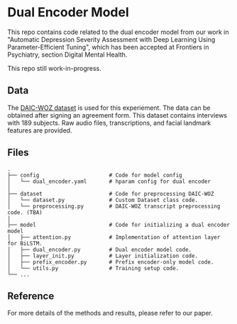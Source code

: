 # Dual Encoder Model
This repo contains code related to the dual encoder model from our work in "Automatic Depression Severity Assessment with Deep Learning Using Parameter-Efficient Tuning", which has been accepted at Frontiers in Psychiatry, section Digital Mental Health.

This repo still work-in-progress.

## Data
The [DAIC-WOZ dataset](https://dcapswoz.ict.usc.edu) is used for this experiement. The data can be obtained after signing an agreement form. This dataset contains interviews with 189 subjects. Raw audio files, transcriptions, and facial landmark features are provided. 

## Files
    .
    ├── config                      # Code for model config
    │   └── dual_encoder.yaml       # hparam config for dual encoder
    │
    ├── dataset                     # Code for preprocessing DAIC-WOZ
    │   └── dataset.py              # Custom Dataset class code.
    │   └── preprocessing.py        # DAIC-WOZ transcript preprocessing code. (TBA)
    │
    ├── model                       # Code for initializing a dual encoder model
    │   ├── attention.py            # Implementation of attention layer for BiLSTM.
    │   ├── dual_encoder.py         # Dual encoder model code.
    │   ├── layer_init.py           # Layer initialization code.
    │   ├── prefix_encoder.py       # Prefix encoder-only model code.
    │   └── utils.py                # Training setup code.
    └── ...

## Reference
For more details of the methods and results, please refer to our paper.


